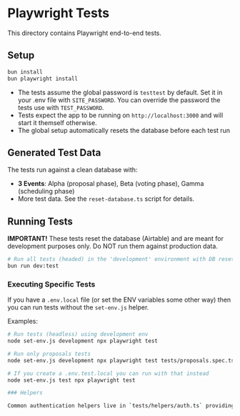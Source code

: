 # Playwright Tests

This directory contains Playwright end-to-end tests.

## Setup

```bash
bun install
bun playwright install
```

- The tests assume the global password is `testtest` by default.
  Set it in your .env file with `SITE_PASSWORD`. You can override the password the tests use with `TEST_PASSWORD`.
- Tests expect the app to be running on `http://localhost:3000` and will start
  it themself otherwise.
- The global setup automatically resets the database before each test run

## Generated Test Data

The tests run against a clean database with:

- **3 Events**: Alpha (proposal phase), Beta (voting phase), Gamma (scheduling phase)
- More test data. See the `reset-database.ts` script for details.

## Running Tests

**IMPORTANT!** These tests reset the database (Airtable) and are meant for
development purposes only. Do NOT run them against production data.

```bash
# Run all tests (headed) in the 'development' environment with DB reset
bun run dev:test
```

### Executing Specific Tests

If you have a `.env.local` file (or set the ENV variables some other way) then
you can run tests without the `set-env.js` helper.

Examples:

```bash
# Run tests (headless) using development env
node set-env.js development npx playwright test

# Run only proposals tests
node set-env.js development npx playwright test tests/proposals.spec.ts

# If you create a .env.test.local you can run with that instead
node set-env.js test npx playwright test

### Helpers

Common authentication helpers live in `tests/helpers/auth.ts` providing `login` & `loginAndGoto` to reduce repetition across specs.
```

